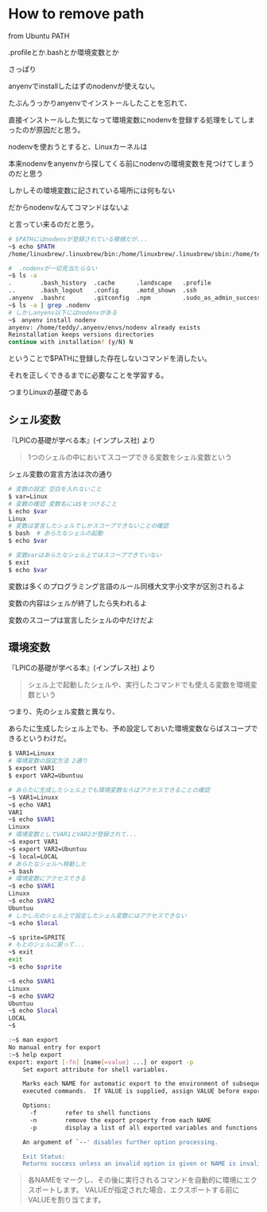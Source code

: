 # How to remove path

from Ubuntu PATH

.profileとか.bashとか環境変数とか

さっぱり

anyenvでinstallしたはずのnodenvが使えない。

たぶんうっかりanyenvでインストールしたことを忘れて、

直接インストールした気になって環境変数にnodenvを登録する処理をしてしまったのが原因だと思う。

nodenvを使おうとすると、Linuxカーネルは

本来nodenvをanyenvから探してくる前にnodenvの環境変数を見つけてしまうのだと思う

しかしその環境変数に記されている場所には何もない

だからnodenvなんてコマンドはないよ

と言ってい来るのだと思う。

```bash
# $PATHにはnodenvが登録されている模様だが...
~$ echo $PATH
/home/linuxbrew/.linuxbrew/bin:/home/linuxbrew/.linuxbrew/sbin:/home/teddy/.nodenv/bin:/home/teddy/.yarn/bin: # 以下略

#  .nodenvが一切見当たらない
~$ ls -a
.        .bash_history  .cache      .landscape   .profile                   .vscode-server  .yarnrc           projects
..       .bash_logout   .config     .motd_shown  .ssh                       .wget-hsts      cpp
.anyenv  .bashrc        .gitconfig  .npm         .sudo_as_admin_successful  .yarn           nodejs-workspace
~$ ls -a | grep .nodenv
# しかしanyenv以下にはnodenvがある
~$　anyenv install nodenv
anyenv: /home/teddy/.anyenv/envs/nodenv already exists
Reinstallation keeps versions directories
continue with installation? (y/N) N
```

ということで$PATHに登録した存在しないコマンドを消したい。

それを正しくできるまでに必要なことを学習する。

つまりLinuxの基礎である

## シェル変数

『LPICの基礎が学べる本』(インプレス社) より

> 1つのシェルの中においてスコープできる変数をシェル変数という

シェル変数の宣言方法は次の通り

```bash
# 変数の設定 空白を入れないこと
$ var=Linux
# 変数の確認 変数名には$をつけること
$ echo $var
Linux
# 変数は宣言したシェルでしかスコープできないことの確認
$ bash  # あらたなシェルの起動
$ echo $var

# 変数varはあらたなシェル上ではスコープできていない
$ exit
$ echo $var
```

変数は多くのプログラミング言語のルール同様大文字小文字が区別されるよ

変数の内容はシェルが終了したら失われるよ

変数のスコープは宣言したシェルの中だけだよ

## 環境変数

『LPICの基礎が学べる本』(インプレス社) より

> シェル上で起動したシェルや、実行したコマンドでも使える変数を環境変数という

つまり、先のシェル変数と異なり、

あらたに生成したシェル上でも、予め設定しておいた環境変数ならばスコープできるというわけだ。

```bash
$ VAR1=Linuxx
# 環境変数の設定方法 2通り
$ export VAR1
$ export VAR2=Ubuntuu
```
```bash
# あらたに生成したシェル上でも環境変数ならばアクセスできることの確認
~$ VAR1=Linuxx
~$ echo VAR1
VAR1
~$ echo $VAR1
Linuxx
# 環境変数としてVAR1とVAR2が登録されて...
~$ export VAR1
~$ export VAR2=Ubuntuu
~$ local=LOCAL
# あらたなシェルへ移動した
~$ bash
# 環境変数にアクセスできる
~$ echo $VAR1
Linuxx
~$ echo $VAR2
Ubuntuu
# しかし元のシェル上で設定したシェル変数にはアクセスできない
~$ echo $local

~$ sprite=SPRITE
# もとのシェルに戻って...
~$ exit
exit
~$ echo $sprite

~$ echo $VAR1
Linuxx
~$ echo $VAR2
Ubuntuu
~$ echo $local
LOCAL
~$
```

```bash
:~$ man export
No manual entry for export
:~$ help export
export: export [-fn] [name[=value] ...] or export -p
    Set export attribute for shell variables.

    Marks each NAME for automatic export to the environment of subsequently
    executed commands.  If VALUE is supplied, assign VALUE before exporting.

    Options:
      -f        refer to shell functions
      -n        remove the export property from each NAME
      -p        display a list of all exported variables and functions

    An argument of `--' disables further option processing.

    Exit Status:
    Returns success unless an invalid option is given or NAME is invalid.
```

> 各NAMEをマークし、その後に実行されるコマンドを自動的に環境にエクスポートします。
> VALUEが指定された場合、エクスポートする前にVALUEを割り当てます。